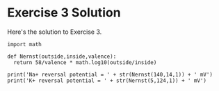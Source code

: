 # Exercise 3 Solution

Here's the solution to Exercise 3. 

```
import math

def Nernst(outside,inside,valence):
  return 58/valence * math.log10(outside/inside)

print('Na+ reversal potential = ' + str(Nernst(140,14,1)) + ' mV')
print('K+ reversal potential = ' + str(Nernst(5,124,1)) + ' mV')
```
